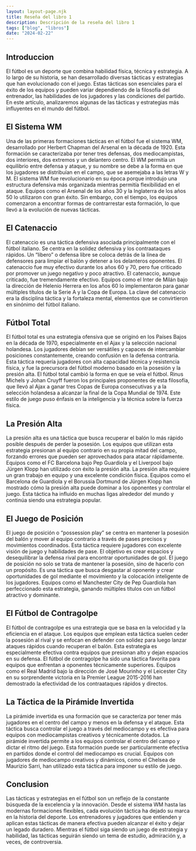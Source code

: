 ```yaml
---
layout: layout-page.njk
title: Reseña del libro 1
description: Descripción de la reseña del libro 1
tags: ["blog", "libros"]
date: "2024-02-22"
---
```


<article>

<h2>Introduccion</h2>
El fútbol es un deporte que combina habilidad física, técnica y estrategia. A lo largo de su historia, se han desarrollado diversas tácticas y estrategias que han evolucionado con el juego. Estas tácticas son esenciales para el éxito de los equipos y pueden variar dependiendo de la filosofía del entrenador, las habilidades de los jugadores y las condiciones del partido. En este artículo, analizaremos algunas de las tácticas y estrategias más influyentes en el mundo del fútbol.

<h2>El Sistema WM</h2>
  <p>Una de las primeras formaciones tácticas en el fútbol fue el sistema WM, desarrollado por Herbert Chapman del Arsenal en la década de 1920. Esta formación se caracterizaba por tener tres defensas, dos mediocampistas, dos interiores, dos extremos y un delantero centro. El WM permitía un equilibrio entre defensa y ataque, y su nombre se debe a la forma en que los jugadores se distribuían en el campo, que se asemejaba a las letras W y M.
  El sistema WM fue revolucionario en su época porque introdujo una estructura defensiva más organizada mientras permitía flexibilidad en el ataque. Equipos como el Arsenal de los años 30 y la Inglaterra de los años 50 lo utilizaron con gran éxito. Sin embargo, con el tiempo, los equipos comenzaron a encontrar formas de contrarrestar esta formación, lo que llevó a la evolución de nuevas tácticas.
  </p>
  
  <section>
    <h2>El Catenaccio</h2>
    <p>El catenaccio es una táctica defensiva asociada principalmente con el fútbol italiano. Se centra en la solidez defensiva y los contraataques rápidos. Un “libero” o defensa libre se coloca detrás de la línea de defensores para limpiar el balón y detener a los delanteros oponentes. El catenaccio fue muy efectivo durante los años 60 y 70, pero fue criticado por promover un juego negativo y poco atractivo.
    El catenaccio, aunque criticado, fue tremendamente efectivo. Equipos como el Inter de Milán bajo la dirección de Helenio Herrera en los años 60 lo implementaron para ganar múltiples títulos de la Serie A y la Copa de Europa. La clave del catenaccio era la disciplina táctica y la fortaleza mental, elementos que se convirtieron en sinónimo del fútbol italiano.
    </p>
  </section>
  
  <section>
    <h2>Fútbol Total</h2>
    <p>El fútbol total es una estrategia ofensiva que se originó en los Países Bajos en la década de 1970, especialmente en el Ajax y la selección nacional holandesa. Los jugadores debían ser versátiles y capaces de intercambiar posiciones constantemente, creando confusión en la defensa contraria. Esta táctica requería jugadores con alta capacidad técnica y resistencia física, y fue la precursora del fútbol moderno basado en la posesión y la presión alta.
    El fútbol total cambió la forma en que se veía el fútbol. Rinus Michels y Johan Cruyff fueron los principales proponentes de esta filosofía, que llevó al Ajax a ganar tres Copas de Europa consecutivas y a la selección holandesa a alcanzar la final de la Copa Mundial de 1974. Este estilo de juego puso énfasis en la inteligencia y la técnica sobre la fuerza física.
    </p>
  </section>

<section>
    <h2>La Presión Alta</h2>
    <p>La presión alta es una táctica que busca recuperar el balón lo más rápido posible después de perder la posesión. Los equipos que utilizan esta estrategia presionan al equipo contrario en su propia mitad del campo, forzando errores que pueden ser aprovechados para atacar rápidamente. Equipos como el FC Barcelona bajo Pep Guardiola y el Liverpool bajo Jürgen Klopp han utilizado con éxito la presión alta.
    La presión alta requiere un gran trabajo en equipo y una excelente condición física. Equipos como el Barcelona de Guardiola y el Borussia Dortmund de Jürgen Klopp han mostrado cómo la presión alta puede dominar a los oponentes y controlar el juego. Esta táctica ha influido en muchas ligas alrededor del mundo y continúa siendo una estrategia popular.
    </p>
</section>

<section>
    <h2>El Juego de Posición</h2>
    <p>El juego de posición o “possession play” se centra en mantener la posesión del balón y mover al equipo contrario a través de pases precisos y movimientos coordinados. Esta táctica requiere jugadores con excelente visión de juego y habilidades de pase. El objetivo es crear espacios y desequilibrar la defensa rival para encontrar oportunidades de gol.
    El juego de posición no solo se trata de mantener la posesión, sino de hacerlo con un propósito. Es una táctica que busca desgastar al oponente y crear oportunidades de gol mediante el movimiento y la colocación inteligente de los jugadores. Equipos como el Manchester City de Pep Guardiola han perfeccionado esta estrategia, ganando múltiples títulos con un fútbol atractivo y dominante.
    </p>
</section>

<section>
    <h2>El Fútbol de Contragolpe</h2>
    <p>El fútbol de contragolpe es una estrategia que se basa en la velocidad y la eficiencia en el ataque. Los equipos que emplean esta táctica suelen ceder la posesión al rival y se enfocan en defender con solidez para luego lanzar ataques rápidos cuando recuperan el balón. Esta estrategia es especialmente efectiva contra equipos que presionan alto y dejan espacios en su defensa.
    El fútbol de contragolpe ha sido una táctica favorita para equipos que enfrentan a oponentes técnicamente superiores. Equipos como el Real Madrid bajo la dirección de José Mourinho y el Leicester City en su sorprendente victoria en la Premier League 2015-2016 han demostrado la efectividad de los contraataques rápidos y directos.
    </p>
</section>

<section>
    <h2>La Táctica de la Pirámide Invertida</h2>
    <p>La pirámide invertida es una formación que se caracteriza por tener más jugadores en el centro del campo y menos en la defensa y el ataque. Esta táctica busca controlar el juego a través del mediocampo y es efectiva para equipos con mediocampistas creativos y técnicamente dotados.
    La pirámide invertida permite a los equipos controlar el centro del campo y dictar el ritmo del juego. Esta formación puede ser particularmente efectiva en partidos donde el control del mediocampo es crucial. Equipos con jugadores de mediocampo creativos y dinámicos, como el Chelsea de Maurizio Sarri, han utilizado esta táctica para imponer su estilo de juego.
    </p>
</section>

<section>
    <h2>Conclusion</h2>
    <p>Las tácticas y estrategias en el fútbol son un reflejo de la constante búsqueda de la excelencia y la innovación. Desde el sistema WM hasta las modernas formaciones flexibles, cada evolución táctica ha dejado su marca en la historia del deporte. Los entrenadores y jugadores que entienden y aplican estas tácticas de manera efectiva pueden alcanzar el éxito y dejar un legado duradero. Mientras el fútbol siga siendo un juego de estrategia y habilidad, las tácticas seguirán siendo un tema de estudio, admiración y, a veces, de controversia.
    </p>
</section>
</article>


